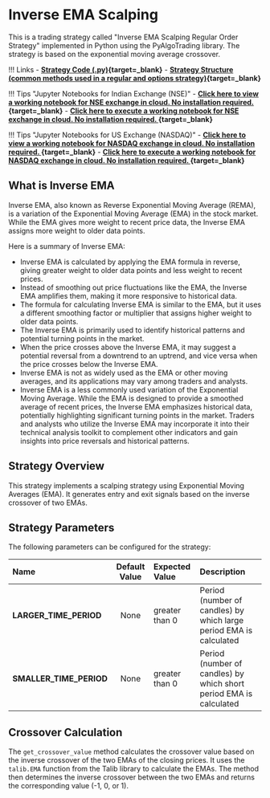 # Inverse EMA Scalping 
This is a trading strategy called "Inverse EMA Scalping Regular Order Strategy" implemented in Python using the PyAlgoTrading library. The strategy is based on the exponential moving average crossover.

!!! Links
    - **[Strategy Code (.py)](https://github.com/algobulls/pyalgostrategypool/blob/master/pyalgostrategypool/inverse_ema_scalping_regular_order/_strategy.py){target=_blank}**
    - **[Strategy Structure (common methods used in a regular and options strategy)](strategy_guides/common_strategy_guide.md){target=_blank}**


!!! Tips "Jupyter Notebooks for Indian Exchange (NSE)"
    - **[Click here to view a working notebook for NSE exchange in cloud. No installation required. ](https://nbviewer.org/github/algobulls/pyalgotrading/blob/master/jupyter/nse_equity/inverse_ema_scalping_crossover.ipynb){target=_blank}**
    - **[Click here to execute a working notebook for NSE exchange in cloud. No installation required. ](https://mybinder.org/v2/gh/algobulls/pyalgotrading/fe289cc5d5df69e7b87b930cce110326645cd99d?urlpath=lab%2Ftree%2Fjupyter%2Fnse_equity%2Finverse_ema_scalping_crossover.ipynb){target=_blank}**

!!! Tips "Jupyter Notebooks for US Exchange (NASDAQ)"
    - **[Click here to view a working notebook for NASDAQ exchange in cloud. No installation required. ](https://nbviewer.org/github/algobulls/pyalgotrading/blob/master/jupyter/nasdaq_equity/inverse_ema_scalping_crossover_us.ipynb){target=_blank}**
    - **[Click here to execute a working notebook for NASDAQ exchange in cloud. No installation required. ](https://mybinder.org/v2/gh/algobulls/pyalgotrading/master?urlpath=lab%2Ftree%2Fjupyter%2Fnasdaq_equity%2Finverse_ema_scalping_crossover_us.ipynb){target=_blank}**


## What is Inverse EMA 
Inverse EMA, also known as Reverse Exponential Moving Average (REMA), is a variation of the Exponential Moving Average (EMA) in the stock market. While the EMA gives more weight to recent price data, the Inverse EMA assigns more weight to older data points.

Here is a summary of Inverse EMA:

- Inverse EMA is calculated by applying the EMA formula in reverse, giving greater weight to older data points and less weight to recent prices.
- Instead of smoothing out price fluctuations like the EMA, the Inverse EMA amplifies them, making it more responsive to historical data.
- The formula for calculating Inverse EMA is similar to the EMA, but it uses a different smoothing factor or multiplier that assigns higher weight to older data points.
- The Inverse EMA is primarily used to identify historical patterns and potential turning points in the market.
- When the price crosses above the Inverse EMA, it may suggest a potential reversal from a downtrend to an uptrend, and vice versa when the price crosses below the Inverse EMA.
- Inverse EMA is not as widely used as the EMA or other moving averages, and its applications may vary among traders and analysts.
- Inverse EMA is a less commonly used variation of the Exponential Moving Average. While the EMA is designed to provide a smoothed average of recent prices, the Inverse EMA emphasizes historical data, potentially highlighting significant turning points in the market. Traders and analysts who utilize the Inverse EMA may incorporate it into their technical analysis toolkit to complement other indicators and gain insights into price reversals and historical patterns.


## Strategy Overview
This strategy implements a scalping strategy using Exponential Moving Averages (EMA). It generates entry and exit signals based on the inverse crossover of two EMAs.

## Strategy Parameters
The following parameters can be configured for the strategy:

| Name                    |  Default Value  | Expected Value                                                    | Description                                                        |
|:------------------------|:---------------:|:------------------------------------------------------------------|:-------------------------------------------------------------------|
| **LARGER_TIME_PERIOD**  |      None       | greater than 0                                                    | Period (number of candles) by which large period EMA is calculated |
| **SMALLER_TIME_PERIOD** |      None       | greater than 0                                                    | Period (number of candles) by which short period EMA is calculated |


## Crossover Calculation

The `get_crossover_value` method calculates the crossover value based on the inverse crossover of the two EMAs of the closing prices. It uses the `talib.EMA` function from the Talib library to calculate the EMAs. The method then determines the inverse crossover between the two EMAs and returns the corresponding value (-1, 0, or 1).
